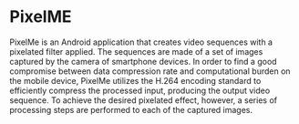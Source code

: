 # PixelME
PixelMe is an Android application that creates video sequences with a pixelated filter applied. The sequences are made of a set of images captured by the camera of smartphone devices. In order to find a good compromise between data compression rate and computational burden on the mobile device, PixelMe utilizes the H.264 encoding standard to efficiently compress the processed input, producing the output video sequence. To achieve the desired pixelated effect, however, a series of processing steps are performed to each of the captured images.
